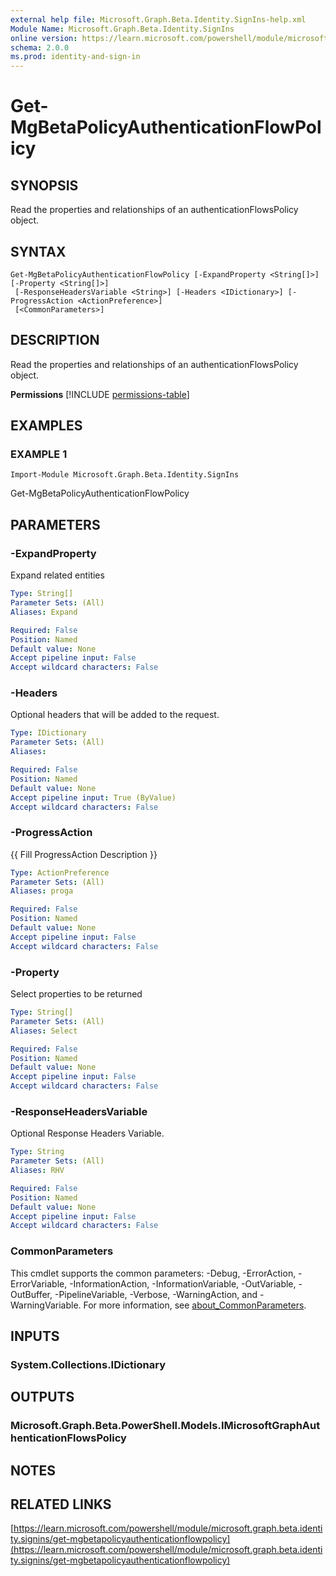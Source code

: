 ```yaml
---
external help file: Microsoft.Graph.Beta.Identity.SignIns-help.xml
Module Name: Microsoft.Graph.Beta.Identity.SignIns
online version: https://learn.microsoft.com/powershell/module/microsoft.graph.beta.identity.signins/get-mgbetapolicyauthenticationflowpolicy
schema: 2.0.0
ms.prod: identity-and-sign-in
---
```


# Get-MgBetaPolicyAuthenticationFlowPolicy

## SYNOPSIS
Read the properties and relationships of an authenticationFlowsPolicy object.

## SYNTAX

```
Get-MgBetaPolicyAuthenticationFlowPolicy [-ExpandProperty <String[]>] [-Property <String[]>]
 [-ResponseHeadersVariable <String>] [-Headers <IDictionary>] [-ProgressAction <ActionPreference>]
 [<CommonParameters>]
```

## DESCRIPTION
Read the properties and relationships of an authenticationFlowsPolicy object.

**Permissions**
[!INCLUDE [permissions-table](~/../graphref/api-reference/beta/includes/permissions/authenticationflowspolicy-get-permissions.md)]

## EXAMPLES

### EXAMPLE 1
```
Import-Module Microsoft.Graph.Beta.Identity.SignIns
```

Get-MgBetaPolicyAuthenticationFlowPolicy

## PARAMETERS

### -ExpandProperty
Expand related entities

```yaml
Type: String[]
Parameter Sets: (All)
Aliases: Expand

Required: False
Position: Named
Default value: None
Accept pipeline input: False
Accept wildcard characters: False
```

### -Headers
Optional headers that will be added to the request.

```yaml
Type: IDictionary
Parameter Sets: (All)
Aliases:

Required: False
Position: Named
Default value: None
Accept pipeline input: True (ByValue)
Accept wildcard characters: False
```

### -ProgressAction
{{ Fill ProgressAction Description }}

```yaml
Type: ActionPreference
Parameter Sets: (All)
Aliases: proga

Required: False
Position: Named
Default value: None
Accept pipeline input: False
Accept wildcard characters: False
```

### -Property
Select properties to be returned

```yaml
Type: String[]
Parameter Sets: (All)
Aliases: Select

Required: False
Position: Named
Default value: None
Accept pipeline input: False
Accept wildcard characters: False
```

### -ResponseHeadersVariable
Optional Response Headers Variable.

```yaml
Type: String
Parameter Sets: (All)
Aliases: RHV

Required: False
Position: Named
Default value: None
Accept pipeline input: False
Accept wildcard characters: False
```

### CommonParameters
This cmdlet supports the common parameters: -Debug, -ErrorAction, -ErrorVariable, -InformationAction, -InformationVariable, -OutVariable, -OutBuffer, -PipelineVariable, -Verbose, -WarningAction, and -WarningVariable. For more information, see [about_CommonParameters](http://go.microsoft.com/fwlink/?LinkID=113216).

## INPUTS

### System.Collections.IDictionary
## OUTPUTS

### Microsoft.Graph.Beta.PowerShell.Models.IMicrosoftGraphAuthenticationFlowsPolicy
## NOTES

## RELATED LINKS

[https://learn.microsoft.com/powershell/module/microsoft.graph.beta.identity.signins/get-mgbetapolicyauthenticationflowpolicy](https://learn.microsoft.com/powershell/module/microsoft.graph.beta.identity.signins/get-mgbetapolicyauthenticationflowpolicy)




